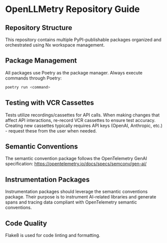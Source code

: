 # OpenLLMetry Repository Guide

## Repository Structure
This repository contains multiple PyPI-publishable packages organized and orchestrated using Nx workspace management.

## Package Management
All packages use Poetry as the package manager. Always execute commands through Poetry:
```bash
poetry run <command>
```

## Testing with VCR Cassettes
Tests utilize recordings/cassettes for API calls. When making changes that affect API interactions, re-record VCR cassettes to ensure test accuracy. Creating new cassettes typically requires API keys (OpenAI, Anthropic, etc.) - request these from the user when needed.

## Semantic Conventions
The semantic convention package follows the OpenTelemetry GenAI specification:
https://opentelemetry.io/docs/specs/semconv/gen-ai/

## Instrumentation Packages
Instrumentation packages should leverage the semantic conventions package. Their purpose is to instrument AI-related libraries and generate spans and tracing data compliant with OpenTelemetry semantic conventions.

## Code Quality
Flake8 is used for code linting and formatting.